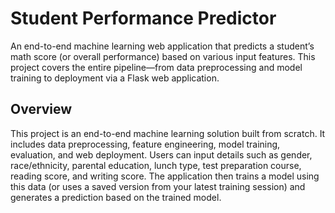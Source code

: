 # Student Performance Predictor

An end-to-end machine learning web application that predicts a student’s math score (or overall performance) based on various input features. This project covers the entire pipeline—from data preprocessing and model training to deployment via a Flask web application.

## Overview

This project is an end-to-end machine learning solution built from scratch. It includes data preprocessing, feature engineering, model training, evaluation, and web deployment. Users can input details such as gender, race/ethnicity, parental education, lunch type, test preparation course, reading score, and writing score. The application then trains a model using this data (or uses a saved version from your latest training session) and generates a prediction based on the trained model.

